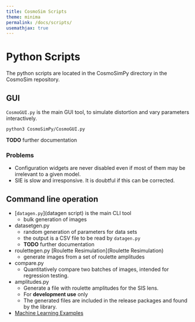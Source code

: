 ```yaml
---
title: CosmoSim Scripts
theme: minima
permalink: /docs/scripts/
usemathjax: true
---
```


# Python Scripts

The python scripts are located in the CosmoSimPy directory in the
CosmoSim repository.

## GUI

`CosmoGUI.py` is the main GUI tool, to simulate distortion
and vary parameters interactively.

```
python3 CosmoSimPy/CosmoGUI.py
```

**TODO** further documentation

### Problems

+ Configuration widgets are never disabled even if most of them may be irrelevant
  to a given model.
+ SIE is slow and irresponsive.  It is doubtful if this can be corrected.

## Command line operation

+ [`datagen.py`](datagen script) is the main CLI tool 
    + bulk generation of images
+ datasetgen.py 
    + random generation of parameters for data sets
    + the output is a CSV file to be read by `datagen.py`
    + **TODO** further documentation
+ roulettegen.py  [Roulette Resimulation](Roulette Resimulation)
    + generate images from a set of roulette amplitudes
+ compare.py
    + Quantitatively compare two batches of images, intended for regression testing.
+ amplitudes.py
    + Generate a file with roulette amplitudes for the SIS lens.
    + For **development use** only
    + The generated files are included in the release packages and found by the
      library.
+ [Machine Learning Examples](MachineLearningExamples)

